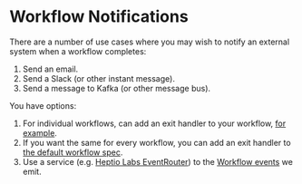 # Workflow Notifications

There are a number of use cases where you may wish to notify an external system when a workflow completes:

1. Send an email.
1. Send a Slack (or other instant message).
1. Send a message to Kafka (or other message bus).

You have options:

1. For individual workflows, can add an exit handler to your workflow, [for example](https://raw.githubusercontent.com/argoproj/argo-workflows/master/examples/exit-handlers.yaml).
1. If you want the same for every workflow, you can add an exit handler to [the default workflow spec](default-workflow-specs.md).
1. Use a service (e.g. [Heptio Labs EventRouter](https://github.com/heptiolabs/eventrouter)) to the [Workflow events](workflow-events.md) we emit.